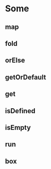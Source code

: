 # Some

## map

## fold

## orElse

## getOrDefault

## get

## isDefined

## isEmpty

## run

## box